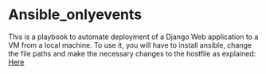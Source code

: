 # Ansible_onlyevents

This is a playbook to automate deployment of a Django Web application to a VM from a local machine. To use it, you will have to install ansible, change the file paths and make the necessary changes to the hostfile as explained: [Here](https://docs.ansible.com/ansible/latest/user_guide/basic_concepts.html#inventory)
